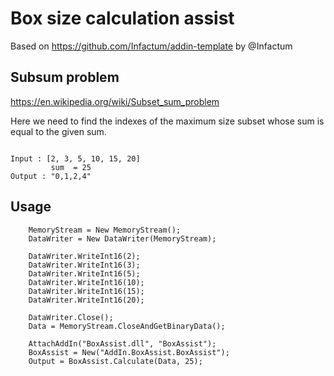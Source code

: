 
# Box size calculation assist

Based on https://github.com/Infactum/addin-template by @Infactum

## Subsum problem

https://en.wikipedia.org/wiki/Subset_sum_problem

Here we need to find the indexes of the maximum size subset whose sum is equal to the given sum.

```

Input : [2, 3, 5, 10, 15, 20]
         sum  = 25
Output : "0,1,2,4"

```

## Usage

```Bsl
    MemoryStream = New MemoryStream();
    DataWriter = New DataWriter(MemoryStream);

    DataWriter.WriteInt16(2);
    DataWriter.WriteInt16(3);
    DataWriter.WriteInt16(5);
    DataWriter.WriteInt16(10);
    DataWriter.WriteInt16(15);
    DataWriter.WriteInt16(20);

    DataWriter.Close();
    Data = MemoryStream.CloseAndGetBinaryData();
    
    AttachAddIn("BoxAssist.dll", "BoxAssist");
    BoxAssist = New("AddIn.BoxAssist.BoxAssist");
    Output = BoxAssist.Calculate(Data, 25);
```
